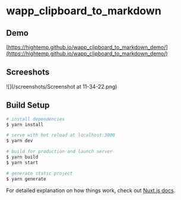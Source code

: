 # wapp_clipboard_to_markdown

## Demo 

[https://hightemp.github.io/wapp_clipboard_to_markdown_demo/](https://hightemp.github.io/wapp_clipboard_to_markdown_demo/)

## Screeshots

![](/screenshots/Screenshot at 11-34-22.png)

## Build Setup

```bash
# install dependencies
$ yarn install

# serve with hot reload at localhost:3000
$ yarn dev

# build for production and launch server
$ yarn build
$ yarn start

# generate static project
$ yarn generate
```

For detailed explanation on how things work, check out [Nuxt.js docs](https://nuxtjs.org).

